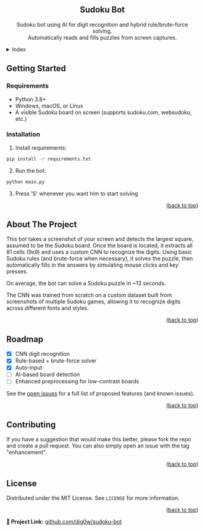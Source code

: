 <!-- PROJECT LOGO -->
<br />
<div align="center">
  <h2 align="center">Sudoku Bot</h2>

  <p align="center">
    Sudoku bot using AI for digit recognition and hybrid rule/brute-force solving.
    <br />
    Automatically reads and fills puzzles from screen captures.
  </p>
</div>



<!-- Index -->
<details>
  <summary>Index</summary>
  <ol>
    <li>
      <a href="#getting-started">Getting Started</a>
      <ul>
        <li><a href="#requirements">Requirements</a></li>
        <li><a href="#installation">Installation</a></li>
      </ul>
    </li>
    <li>
      <a href="#about-the-project">About The Project</a>
    </li>
    <li><a href="#roadmap">Roadmap</a></li>
    <li><a href="#contributing">Contributing</a></li>
    <li><a href="#license">License</a></li>
  </ol>
</details>


<!-- GETTING STARTED -->
## Getting Started

### Requirements
- Python 3.8+
- Windows, macOS, or Linux
- A visible Sudoku board on screen (supports sudoku.com, websudoku, etc.)


### Installation

1. Install requirements:
  ```sh
  pip install -r requirements.txt
  ```

2. Run the bot:
  ```sh
  python main.py
  ```

3. Press 'S' whenever you want him to start solving


<p align="right">(<a href="#Sudoku-Bot">back to top</a>)</p>



<!-- ABOUT THE PROJECT -->
## About The Project

This bot takes a screenshot of your screen and detects the largest square, assumed to be the Sudoku board.
Once the board is located, it extracts all 81 cells (9x9) and uses a custom CNN to recognize the digits.
Using basic Sudoku rules (and brute-force when necessary), it solves the puzzle, then automatically fills in the answers by simulating mouse clicks and key presses.

On average, the bot can solve a Sudoku puzzle in ~13 seconds.

The CNN was trained from scratch on a custom dataset built from screenshots of multiple Sudoku games, allowing it to recognize digits across different fonts and styles.

<p align="right">(<a href="#Sudoku-Bot">back to top</a>)</p>



<!-- ROADMAP -->
## Roadmap

- [x] CNN digit recognition
- [x] Rule-based + brute-force solver
- [x] Auto-input
- [ ] AI-based board detection
- [ ] Enhanced preprocessing for low-contrast boards

See the [open issues](https://github.com/dig0w/sudoku-bot/issues) for a full list of proposed features (and known issues).

<p align="right">(<a href="#Sudoku-Bot">back to top</a>)</p>



<!-- CONTRIBUTING -->
## Contributing

If you have a suggestion that would make this better, please fork the repo and create a pull request. You can also simply open an issue with the tag "enhancement".

<p align="right">(<a href="#Sudoku-Bot">back to top</a>)</p>



<!-- LICENSE -->
## License

Distributed under the MIT License. See `LICENSE` for more information.

<p align="right">(<a href="#Sudoku-Bot">back to top</a>)</p>



**🔗 Project Link:** [github.com/dig0w/sudoku-bot](https://github.com/dig0w/sudoku-bot)
